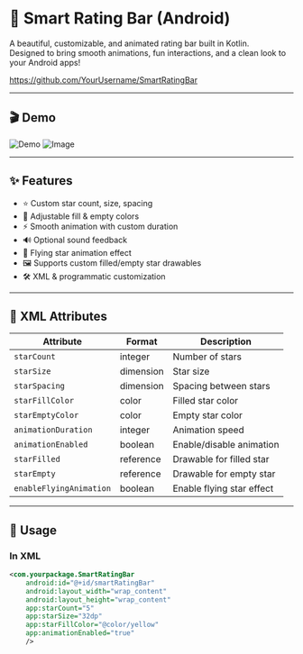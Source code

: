 # 🌟 Smart Rating Bar (Android)

A beautiful, customizable, and animated rating bar built in Kotlin.  
Designed to bring smooth animations, fun interactions, and a clean look to your Android apps!

https://github.com/YourUsername/SmartRatingBar

---

## 🎬 Demo
![Demo](demo.gif)
![Image](https://github.com/user-attachments/assets/a688e729-8ccb-42b5-9a0b-4919a4c5c207)

---

## ✨ Features
- ⭐ Custom star count, size, spacing
- 🎨 Adjustable fill & empty colors
- ⚡ Smooth animation with custom duration
- 🔊 Optional sound feedback
- 🌈 Flying star animation effect
- 🖼️ Supports custom filled/empty star drawables
- 🛠️ XML & programmatic customization

---

## 🧩 XML Attributes

| Attribute | Format | Description |
|------------|---------|-------------|
| `starCount` | integer | Number of stars |
| `starSize` | dimension | Star size |
| `starSpacing` | dimension | Spacing between stars |
| `starFillColor` | color | Filled star color |
| `starEmptyColor` | color | Empty star color |
| `animationDuration` | integer | Animation speed |
| `animationEnabled` | boolean | Enable/disable animation |
| `starFilled` | reference | Drawable for filled star |
| `starEmpty` | reference | Drawable for empty star |
| `enableFlyingAnimation` | boolean | Enable flying star effect |

---

## 🧰 Usage

### In XML
```xml
<com.yourpackage.SmartRatingBar
    android:id="@+id/smartRatingBar"
    android:layout_width="wrap_content"
    android:layout_height="wrap_content"
    app:starCount="5"
    app:starSize="32dp"
    app:starFillColor="@color/yellow"
    app:animationEnabled="true"
    />
